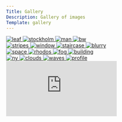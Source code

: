 ```yaml
---
Title: Gallery
Description: Gallery of images
Template: gallery
---
```


<div class="row2">
    <!-- first column -->
    <div class="column">
    <a href="%base_url%/image/gallery/leaf.jpg" target="_blank">
      <picture class="picture">
          <source media="(min-width: 668px)" srcset="%base_url%/image/gallery/leaf.jpg?w=400&h=400&crop-to-fit">
          <source media="(min-width: 376px)" srcset="%base_url%/image/gallery/leaf.jpg?w=450&h=550&crop-to-fit">
          <img src="%base_url%/image/gallery/leaf.jpg?w=350" alt="leaf">
      </picture></a>
    <a href="%base_url%/image/gallery/stockholm.jpg" target="_blank">
      <picture class="picture">
          <source media="(min-width: 668px)" srcset="%base_url%/image/gallery/stockholm.jpg?w=400&h=400&crop-to-fit">
          <source media="(min-width: 376px)" srcset="%base_url%/image/gallery/stockholm.jpg?w=450&h=550&crop-to-fit">
          <img src="%base_url%/image/gallery/stockholm.jpg?w=450" alt="stockholm">
      </picture></a>
    <a href="%base_url%/image/gallery/man.jpg" target="_blank">
      <picture class="picture">
          <source media="(min-width: 668px)" srcset="%base_url%/image/gallery/man.jpg?w=400&h=400&crop-to-fit">
          <source media="(min-width: 376px)" srcset="%base_url%/image/gallery/man.jpg?w=450&h=550&crop-to-fit">
          <img src="%base_url%/image/gallery/man.jpg?w=450" alt="man">
      </picture></a>
    <a href="%base_url%/image/gallery/bw.jpg" target="_blank">
      <picture class="picture">
          <source media="(min-width: 668px)" srcset="%base_url%/image/gallery/bw.jpg?w=400&h=400&crop-to-fit">
          <source media="(min-width: 376px)" srcset="%base_url%/image/gallery/bw.jpg?w=450&h=550&crop-to-fit">
          <img src="%base_url%/image/gallery/bw.jpg?w=450" alt="bw">
      </picture></a>
    </div>
    <!-- second column -->
    <div class="column">
      <a href="%base_url%/image/gallery/stripes.jpg" target="_blank">
      <picture class="picture">
          <source media="(min-width: 668px)" srcset="%base_url%/image/gallery/stripes.jpg?w=400&h=400&crop-to-fit">
          <source media="(min-width: 376px)" srcset="%base_url%/image/gallery/stripes.jpg?w=450&h=550&crop-to-fit">
          <img src="%base_url%/image/gallery/stripes.jpg?w=450" alt="stripes">
        </picture></a>
      <a href="%base_url%/image/gallery/window.jpg" target="_blank">
        <picture class="picture">
          <source media="(min-width: 668px)" srcset="%base_url%/image/gallery/window.jpg?w=400&h=400&crop-to-fit">
          <source media="(min-width: 376px)" srcset="%base_url%/image/gallery/window.jpg?w=450&h=550&crop-to-fit">
          <img src="%base_url%/image/gallery/window.jpg?w=450" alt="window">
        </picture></a>
        <a href="%base_url%/image/gallery/staircase.jpg" target="_blank">
        <picture class="picture">
          <source media="(min-width: 668px)" srcset="%base_url%/image/gallery/staircase.jpg?w=400&h=400&crop-to-fit">
          <source media="(min-width: 376px)" srcset="%base_url%/image/gallery/staircase.jpg?w=450&h=550&crop-to-fit">
          <img src="%base_url%/image/gallery/staircase.jpg?w=450" alt="staircase">
        </picture></a>
        <a href="%base_url%/image/gallery/blurry.jpg" target="_blank">
        <picture class="picture">
          <source media="(min-width: 668px)" srcset="%base_url%/image/gallery/blurry.jpg?w=400&h=400&crop-to-fit">
          <source media="(min-width: 376px)" srcset="%base_url%/image/gallery/blurry.jpg?w=450&h=550&crop-to-fit">
          <img src="%base_url%/image/gallery/blurry.jpg?w=450" alt="blurry">
        </picture></a>
    </div>
    <!-- third column -->
    <div class="column">
        <a href="%base_url%/image/gallery/space.jpg" target="_blank">
        <picture class="picture">
          <source media="(min-width: 668px)" srcset="%base_url%/image/gallery/space.jpg?w=400&h=400&crop-to-fit">
          <source media="(min-width: 376px)" srcset="%base_url%/image/gallery/space.jpg?w=450&h=550&crop-to-fit">
          <img src="%base_url%/image/gallery/space.jpg?w=450" alt="space">
        </picture></a>
        <a href="%base_url%/image/gallery/rhodos.jpg" target="_blank">
        <picture class="picture">
          <source media="(min-width: 668px)" srcset="%base_url%/image/gallery/rhodos.jpg?w=400&h=400&crop-to-fit">
          <source media="(min-width: 376px)" srcset="%base_url%/image/gallery/rhodos.jpg?w=450&h=550&crop-to-fit">
          <img src="%base_url%/image/gallery/rhodos.jpg?w=450" alt="rhodos">
        </picture></a>
        <a href="%base_url%/image/gallery/fog.jpg" target="_blank">
        <picture class="picture">
          <source media="(min-width: 668px)" srcset="%base_url%/image/gallery/fog.jpg?w=400&h=400&crop-to-fit">
          <source media="(min-width: 376px)" srcset="%base_url%/image/gallery/fog.jpg?w=450&h=550&crop-to-fit">
          <img src="%base_url%/image/gallery/fog.jpg?w=450" alt="fog">
        </picture></a>
        <a href="%base_url%/image/gallery/building.jpg" target="_blank">
        <picture class="picture">
          <source media="(min-width: 668px)" srcset="%base_url%/image/gallery/building.jpg?w=400&h=400&crop-to-fit">
          <source media="(min-width: 376px)" srcset="%base_url%/image/gallery/building.jpg?w=450&h=550&crop-to-fit">
          <img src="%base_url%/image/gallery/building.jpg?w=450" alt="building">
        </picture></a>
    </div>
    <!-- fourth column -->
    <div class="column">
        <a href="%base_url%/image/gallery/ny.jpg" target="_blank">
        <picture class="picture">
          <source media="(min-width: 668px)" srcset="%base_url%/image/gallery/ny.jpg?w=400&h=400&crop-to-fit&area=0,0,20,0">
          <source media="(min-width: 376px)" srcset="%base_url%/image/gallery/ny.jpg?w=450&h=550&crop-to-fit&area=0,0,20,0">
          <img src="%base_url%/image/gallery/ny.jpg?w=350&area=0,0,20,0" alt="ny">
        </picture></a>
        <a href="%base_url%/image/gallery/clouds.jpg" target="_blank">
        <picture class="picture">
          <source media="(min-width: 668px)" srcset="%base_url%/image/gallery/clouds.jpg?w=400&h=400&crop-to-fit">
          <source media="(min-width: 376px)" srcset="%base_url%/image/gallery/clouds.jpg?w=350&h=550&crop-to-fit">
          <img src="%base_url%/image/gallery/clouds.jpg?w=350" alt="clouds">
        </picture></a>
        <a href="%base_url%/image/gallery/waves.jpg" target="_blank">
        <picture class="picture">
          <source media="(min-width: 668px)" srcset="%base_url%/image/gallery/waves.jpg?w=400&h=400&crop-to-fit">
          <source media="(min-width: 376px)" srcset="%base_url%/image/gallery/waves.jpg?w=350&h=550&crop-to-fit">
          <img src="%base_url%/image/gallery/waves.jpg?w=350" alt="waves">
        </picture></a>
        <a href="%base_url%/image/gallery/profile.jpg" target="_blank">
        <picture class="picture">
          <source media="(min-width: 668px)" srcset="%base_url%/image/gallery/profile.jpg?w=400&h=400&crop-to-fit&area=0,0,20,0">
          <source media="(min-width: 376px)" srcset="%base_url%/image/gallery/profile.jpg?w=350&h=550&crop-to-fit&area=0,0,20,0">
          <img src="%base_url%/image/gallery/profile.jpg?w=350&crop-to-fit&area=0,0,20,0" alt="profile">
        </picture>
    </div>
</div>
<div class="video-container">
  <div class="embed-container">
      <iframe title="music-video" src="https://www.youtube.com/embed/O4irXQhgMqg" frameborder="0" allowfullscreen></iframe>
  </div>
</div>



